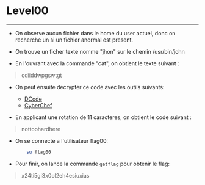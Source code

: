 
# Level00

---

- On observe aucun fichier dans le home du user actuel, donc on recherche un si un fichier anormal est present.


- On trouve un ficher texte nomme "jhon" sur le chemin /usr/bin/john


- En l'ouvrant avec la commande "cat", on obtient le texte suivant :
> 	cdiiddwpgswtgt


- On peut ensuite decrypter ce code avec les outils suivants:
	- [DCode](https://www.dcode.fr/identification-chiffrement)
	- [CyberChef](https://gchq.github.io/CyberChef/)

- En applicant une rotation de  11 caracteres, on obtient le code suivant :
> 	nottoohardhere


- On se connecte a l'utilisateur flag00:
	```bash
		su flag00
	```


- Pour finir, on lance la commande ```getflag``` pour obtenir le flag:
>	x24ti5gi3x0ol2eh4esiuxias